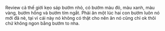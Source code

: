 Review cả thế giới kẹo sáp bướm nhỏ, có bướm màu đỏ, màu xanh, màu vàng, bướm hồng và bướm tím ngắt. Phải ăn một lúc hai con bướm luôn nó mới đã nè, tại vì cái này nó không có thật cho nên ăn nó cũng chỉ ok thôi chứ không ngon bằng bướm to nha.